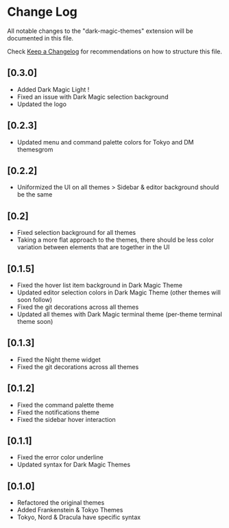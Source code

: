 # Change Log

All notable changes to the "dark-magic-themes" extension will be documented in this file.

Check [Keep a Changelog](http://keepachangelog.com/) for recommendations on how to structure this file.

## [0.3.0]
- Added Dark Magic Light !
- Fixed an issue with Dark Magic selection background
- Updated the logo

## [0.2.3]
- Updated menu and command palette colors for Tokyo and DM themesgrom

## [0.2.2]
- Uniformized the UI on all themes > Sidebar & editor background should be the same

## [0.2]
- Fixed selection background for all themes
- Taking a more flat approach to the themes, there should be less color variation between elements that are together in the UI

## [0.1.5]
- Fixed the hover list item background in Dark Magic Theme
- Updated editor selection colors in Dark Magic Theme (other themes will soon follow)
- Fixed the git decorations across all themes
- Updated all themes with Dark Magic terminal theme (per-theme terminal theme soon)

## [0.1.3]
- Fixed the Night theme widget
- Fixed the git decorations across all themes

## [0.1.2]
- Fixed the command palette theme
- Fixed the notifications theme
- Fixed the sidebar hover interaction

## [0.1.1]
- Fixed the error color underline
- Updated syntax for Dark Magic Themes

## [0.1.0]
- Refactored the original themes
- Added Frankenstein & Tokyo Themes
- Tokyo, Nord & Dracula have specific syntax
